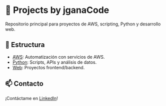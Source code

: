 # 🚀 Projects by jganaCode

Repositorio principal para proyectos de AWS, scripting, Python y desarrollo web.

## 📂 Estructura
- [AWS](/AWS): Automatización con servicios de AWS.
- [Python](/python): Scripts, APIs y análisis de datos.
- [Web](/web): Proyectos frontend/backend.

## 📫 Contacto
¡Contáctame en [LinkedIn](https://www.linkedin.com/in/josegana/)!

